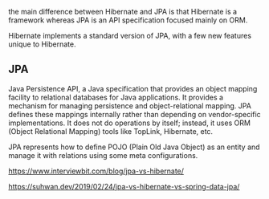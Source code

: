  the main difference between Hibernate and JPA is that Hibernate is a framework whereas JPA is an API specification focused mainly on ORM.

Hibernate implements a standard version of JPA, with a few new features unique to Hibernate.



## JPA

Java Persistence API, a Java specification that provides an object mapping facility to relational databases for Java applications. It provides a mechanism for managing persistence and object-relational mapping. JPA defines these mappings internally rather than depending on vendor-specific implementations. It does not do operations by itself; instead, it uses ORM (Object Relational Mapping) tools like TopLink, Hibernate, etc.



JPA represents how to define POJO (Plain Old Java Object) as an entity and manage it with relations using some meta configurations. 







https://www.interviewbit.com/blog/jpa-vs-hibernate/

https://suhwan.dev/2019/02/24/jpa-vs-hibernate-vs-spring-data-jpa/